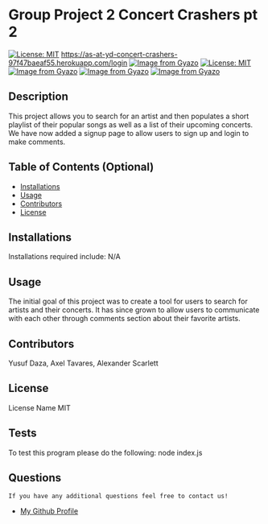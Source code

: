 # Group Project 2 Concert Crashers pt 2

  [![License: MIT](https://img.shields.io/badge/License-MIT-yellow.svg)](https://opensource.org/licenses/MIT) 
  https://as-at-yd-concert-crashers-97f47baeaf55.herokuapp.com/login
[![Image from Gyazo](https://i.gyazo.com/a2b6a93f74b9781d81102dabcd4ec696.jpg)](https://gyazo.com/a2b6a93f74b9781d81102dabcd4ec696)
  [![License: MIT](https://img.shields.io/badge/License-MIT-yellow.svg)](https://opensource.org/licenses/MIT) 
  [![Image from Gyazo](https://i.gyazo.com/0e71839d07c351194227074e42a37fa3.jpg)](https://gyazo.com/0e71839d07c351194227074e42a37fa3)
  [![Image from Gyazo](https://i.gyazo.com/7c8bc5e24342aaba61fc904c3379b0d3.jpg)](https://gyazo.com/7c8bc5e24342aaba61fc904c3379b0d3)
  [![Image from Gyazo](https://i.gyazo.com/0aca18a238c07a3d33e34672de4d8714.jpg)](https://gyazo.com/0aca18a238c07a3d33e34672de4d8714)


 ## Description
  This project allows you to search for an artist and then populates a short playlist of their popular songs as well as a list of their upcoming concerts. We have now added a signup page to allow users to sign up and login to make comments.
  
  ## Table of Contents (Optional)
  
  - [Installations](#installations)
  - [Usage](#usage)
  - [Contributors](#contributors)
  - [License](#license)
  
  ## Installations
  Installations required include:
 N/A

  
  ## Usage
  
 The initial goal of this project was to create a tool for users to search for artists and their concerts. It has since grown to allow users to communicate with each other through comments section about their favorite artists.
      
  
  ## Contributors
  
  Yusuf Daza, Axel Tavares, Alexander Scarlett
  
  
 ## License

 License Name MIT
  
  ## Tests
  To test this program please do the following:
node index.js
  
## Questions
    If you have any additional questions feel free to contact us!
  <ul>
        <li> <a href='https://github.com/undefined'> My Github Profile </a> </li>
    </ul>
